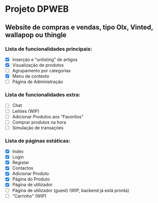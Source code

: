 # Projeto DPWEB
## Website de compras e vendas, tipo Olx, Vinted, wallapop ou thingle
### Lista de funcionalidades principais:
- [x] Inserção e "unlisting" de artigos
- [X] Visualização de produtos
- [ ] Agrupamento por categorias
- [x] Menu de contexto
- [ ] Página de Administração
### Lista de funcionalidades extra:
- [ ] Chat
- [ ] Leilões (WIP)
- [ ] Adicionar Produtos aos "Favoritos"
- [ ] Comprar produtos na hora
- [ ] Simulação de transações
### Lista de páginas estáticas:
- [x] Index
- [x] Login
- [x] Registar
- [X] Contactos
- [x] Adicionar Produto
- [x] Página do Produto
- [X] Página de utilizador
- [ ] Página de utilizador (guest) (WIP, backend já está pronta) 
- [ ] "Carrinho" (WIP)
